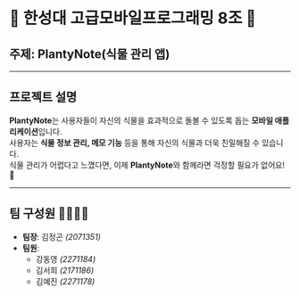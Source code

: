 # 🌱 **한성대 고급모바일프로그래밍 8조** 👋

## 주제: **PlantyNote(식물 관리 앱)**

---

## 프로젝트 설명  
**PlantyNote**는 사용자들이 자신의 식물을 효과적으로 돌볼 수 있도록 돕는 **모바일 애플리케이션**입니다.  
사용자는 **식물 정보 관리, 메모 기능** 등을 통해 자신의 식물과 더욱 친밀해질 수 있습니다.  
식물 관리가 어렵다고 느꼈다면, 이제 **PlantyNote**와 함께라면 걱정할 필요가 없어요! 🌼

---

## 팀 구성원 👨‍💻👩‍💻  
- **팀장**: 김정곤 *(2071351)*  
- **팀원**:  
  - 강동영 *(2271184)*  
  - 김서희 *(2171186)*  
  - 김예진 *(2271178)*
